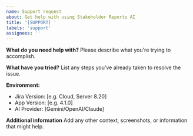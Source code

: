 ```yaml
---
name: Support request
about: Get help with using Stakeholder Reports AI
title: '[SUPPORT] '
labels: 'support'
assignees: ''
---
```


**What do you need help with?**
Please describe what you're trying to accomplish.

**What have you tried?**
List any steps you've already taken to resolve the issue.

**Environment:**
 - Jira Version: [e.g. Cloud, Server 8.20]
 - App Version: [e.g. 4.1.0]
 - AI Provider: [Gemini/OpenAI/Claude]

**Additional information**
Add any other context, screenshots, or information that might help.
```
